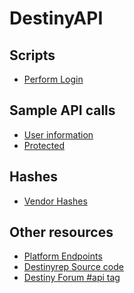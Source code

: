 DestinyAPI
==========

## Scripts
* [Perform Login](http://wiki.destinypublic.com/Scripts/Cookies)

## Sample API calls

* [User information](http://wiki.destinypublic.com/User-Information)
* [Protected](http://wiki.destinypublic.com/Protected-API-calls)

## Hashes
* [Vendor Hashes](http://wiki.destinypublic.com/Hashes/Vendors)

## Other resources
* [Platform Endpoints](https://github.com/SargoDarya/bungie-platform/blob/develop/endpoints.txt)
* [Destinyrep Source code](https://github.com/pandapaul/destiny)
* [Destiny Forum #api tag](http://www.bungie.com/en/Forum/Topics/0/1/0/api)